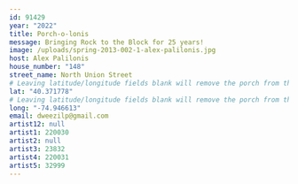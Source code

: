 ```yaml
---
id: 91429
year: "2022"
title: Porch-o-lonis
message: Bringing Rock to the Block for 25 years!
image: /uploads/spring-2013-002-1-alex-palilonis.jpg
host: Alex Palilonis
house_number: "148"
street_name: North Union Street
# Leaving latitude/longitude fields blank will remove the porch from the Porchfest map.
lat: "40.371778"
# Leaving latitude/longitude fields blank will remove the porch from the Porchfest map.
long: "-74.946613"
email: dweezilp@gmail.com
artist12: null
artist1: 220030
artist2: null
artist3: 23832
artist4: 220031
artist5: 32999
---
```

